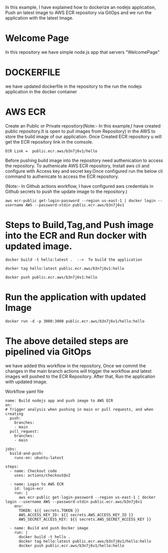 In this example, I have explained how to dockerize an nodejs application, Push an latest image to AWS ECR repository via GitOps and we run the application with the latest Image.

# Welcome Page

In this repository we have simple node.js app that servers "WelcomePage"

# DOCKERFILE

we have updated dockerfile in the repository to the run the nodejs application in the docker container

# AWS ECR

Create an Public or Private repository(Note:- In this example,I have created public repository.It is open to pull images from Repository) in the AWS to store the build image of our application.
Once Created ECR repository u will get the ECR repository link in the comsole.

    ECR Link =  public.ecr.aws/b3n7j6v1/hello

Before pushing build image into the repository need authenication to access the repository.
To authenicate AWS ECR repository, Install aws cli and configure with Access key and secret key.Once configured run the below cli command to authenicate to access the ECR repository.

(Note:- In Github actions workflow, I have configured aws credentials in Github secrets to push the update image to the repository.)

    aws ecr-public get-login-password --region us-east-1 | docker login --username AWS --password-stdin public.ecr.aws/b3n7j6v1

# Steps to Build,Tag,and Push image into the ECR and Run docker with updated image.

    docker build -t hello:latest .  -->  To build the application

    docker tag hello:latest public.ecr.aws/b3n7j6v1:hello

    docker push public.ecr.aws/b3n7j6v1:hello

# Run the application with updated Image

    docker run -d -p 3000:3000 public.ecr.aws/b3n7j6v1/hello:hello

# The above detailed steps are pipelined via GitOps
we have added this workflow in the repository, Once we commit the changes in the main branch actions will trigger the workflow and latest images will pushed to the ECR Repository.
After that, Run the application with updated image.

Workflow yaml file

    name: Build nodejs app and push image to AWS ECR
    on:
    # Trigger analysis when pushing in main or pull requests, and when creating 
      push:
        branches:
        - main
      pull_request:
        branches:
        - main

    jobs:
      build-and-push:
        runs-on: ubuntu-latest

    steps:
      - name: Checkout code
        uses: actions/checkout@v2

      - name: Login to AWS ECR
        id: login-ecr
        run: |
          aws ecr-public get-login-password --region us-east-1 | docker login --username AWS --password-stdin public.ecr.aws/b3n7j6v1
        env:
          TOKEN: ${{ secrets.TOKEN }}
          AWS_ACCESS_KEY_ID: ${{ secrets.AWS_ACCESS_KEY_ID }}
          AWS_SECRET_ACCESS_KEY: ${{ secrets.AWS_SECRET_ACCESS_KEY }} 

      - name: Build and push Docker image
        run: |
          docker build -t hello .
          docker tag hello:latest public.ecr.aws/b3n7j6v1/hello:hello
          docker push public.ecr.aws/b3n7j6v1/hello:hello

